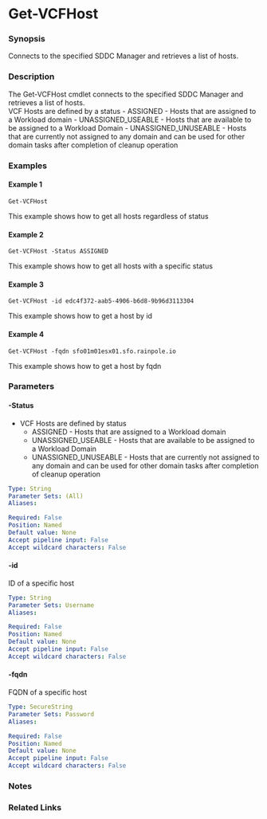# Get-VCFHost

### Synopsis
Connects to the specified SDDC Manager and retrieves a list of hosts.

### Description
The Get-VCFHost cmdlet connects to the specified SDDC Manager and retrieves a list of hosts.  
VCF Hosts are defined by a status
	- ASSIGNED - Hosts that are assigned to a Workload domain
	- UNASSIGNED_USEABLE - Hosts that are available to be assigned to a Workload Domain
	- UNASSIGNED_UNUSEABLE - Hosts that are currently not assigned to any domain and can be used for other domain tasks after completion of cleanup operation

### Examples
#### Example 1
```
Get-VCFHost
```
This example shows how to get all hosts regardless of status

#### Example 2
```
Get-VCFHost -Status ASSIGNED
```
This example shows how to get all hosts with a specific status

#### Example 3
```
Get-VCFHost -id edc4f372-aab5-4906-b6d8-9b96d3113304
```
This example shows how to get a host by id

#### Example 4
```
Get-VCFHost -fqdn sfo01m01esx01.sfo.rainpole.io
```
This example shows how to get a host by fqdn

### Parameters

#### -Status
- VCF Hosts are defined by status
	- ASSIGNED - Hosts that are assigned to a Workload domain
	- UNASSIGNED_USEABLE - Hosts that are available to be assigned to a Workload Domain
	- UNASSIGNED_UNUSEABLE - Hosts that are currently not assigned to any domain and can be used for other domain tasks after completion of cleanup operation

```yaml
Type: String
Parameter Sets: (All)
Aliases:

Required: False
Position: Named
Default value: None
Accept pipeline input: False
Accept wildcard characters: False
```

#### -id
ID of a specific host

```yaml
Type: String
Parameter Sets: Username
Aliases:

Required: False
Position: Named
Default value: None
Accept pipeline input: False
Accept wildcard characters: False
```

#### -fqdn
FQDN of a specific host

```yaml
Type: SecureString
Parameter Sets: Password
Aliases:

Required: False
Position: Named
Default value: None
Accept pipeline input: False
Accept wildcard characters: False
```

### Notes

### Related Links
